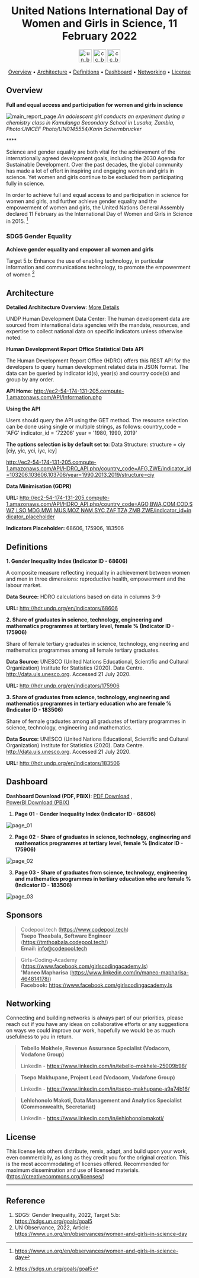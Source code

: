 <h1 align="center">United Nations  International Day of Women and Girls in Science, 11 February 2022</a></h1>

<p align='center'>
<img src="03_Resources/badge_un_title.png" style="height:35px" alt="un_badge" border="0">
<img src="03_Resources/badge_sdg5_title.png" style="height:35px" alt="cc_badge" border="0">
<img src="03_Resources/badge_cc_title.png" style="height:35px" alt="cc_badge" border="0">
</p>
<p align="center">
  <a href="#overview">Overview</a> •
  <a href="#architecture">Architecture</a> •
  <a href="#definitions">Definitions</a> •
  <a href="#dashboard">Dashboard</a> •
  <a href="#networking">Networking</a> •
  <a href="#license">License</a>
</p>


## Overview

**Full and equal access and participation for women and girls in science**

<p>
<img src="https://www.un.org/sites/un2.un.org/files/styles/banner-image-style-27-10/public/women_and_girls_home.jpg?itok=bZ-id0tz" alt="main_report_page" border="0">
<em>An adolescent girl conducts an experiment during a chemistry class in Kamulanga Secondary School in Lusaka, Zambia,  Photo:UNICEF Photo/UN0145554/Karin Schermbrucker </em>
</p>
****

Science and gender equality are both vital for the achievement of the internationally agreed development goals, including the 2030 Agenda for Sustainable Development. Over the past decades, the global community  has made a lot of effort in inspiring and engaging women and girls in  science. Yet women and girls continue to be excluded from participating  fully in science.

In order to achieve full and equal access to and participation in  science for women and girls, and further achieve gender equality and the empowerment of women and girls, the United Nations General Assembly  declared 11 February as the International Day of Women and Girls in  Science in 2015. [^UN Observance]

### SDG5 Gender Equality

**Achieve gender equality and empower all women and girls**

Target 5.b: Enhance the use of enabling technology, in particular information and communications technology, to promote the empowerment of women [^Target 5.b]



## Architecture

**Detailed Architecture Overview**: <a href="02_ETL Architecture/README.md" target="_blank">More Details</a>

UNDP Human Development Data Center: The human development data are sourced from international data agencies with the mandate, resources, and expertise to collect national data on specific indicators unless otherwise noted.

**Human Development Report Office Statistical Data API**

The Human Development Report Office (HDRO) offers this REST API for the developers to query human development related data in JSON format. The data can be queried by indicator id(s), year(s) and country code(s) and group by any order. 

**API Home**: http://ec2-54-174-131-205.compute-1.amazonaws.com/API/Information.php

**Using the API**

Users should query the API using the GET method. The resource selection can be done using single or multiple strings, as follows: country_code = 'AFG' indicator_id = '72206' year = '1980, 1990, 2019'

**The options selection is by default set to**: Data Structure: structure = ciy [ciy, yic, yci, iyc, icy]

http://ec2-54-174-131-205.compute-1.amazonaws.com/API/HDRO_API.php/country_code=AFG,ZWE/indicator_id=103206,103606,103706/year=1990,2013,2019/structure=ciy

**Data Minimisation (GDPR)**

**URL:** http://ec2-54-174-131-205.compute-1.amazonaws.com/API/HDRO_API.php/country_code=AGO,BWA,COM,COD,SWZ,LSO,MDG,MWI,MUS,MOZ,NAM,SYC,ZAF,TZA,ZMB,ZWE/indicator_id=indicator_placeholder

**Indicators Placeholder:** 68606, 175906, 183506



## Definitions

**1. Gender Inequality Index (Indicator ID - 68606)**

A composite measure reflecting inequality in achievement between women  and men in three dimensions: reproductive health, empowerment and the  labour market.

**Data Source:** HDRO calculations based on data in columns 3-9

**URL:** http://hdr.undp.org/en/indicators/68606

**2. Share of graduates in science, technology, engineering and mathematics programmes at tertiary level, female % (Indicator ID - 175906)**

Share of female tertiary graduates in science, technology, engineering  and mathematics programmes among all female tertiary graduates.

**Data Source:** UNESCO (United Nations Educational, Scientific and  Cultural Organization) Institute for Statistics (2020). Data Centre.  http://data.uis.unesco.org. Accessed 21 July 2020.

**URL:** http://hdr.undp.org/en/indicators/175906

**3. Share of graduates from science, technology, engineering and mathematics programmes in tertiary education who are female % (Indicator ID - 183506)**

Share of female graduates among all graduates of tertiary programmes in science, technology, engineering and mathematics.

**Data Source:** UNESCO (United Nations Educational, Scientific and  Cultural Organization) Institute for Statistics (2020). Data Centre.  http://data.uis.unesco.org. Accessed 21 July 2020.

**URL:** http://hdr.undp.org/en/indicators/183506



## Dashboard

**Dashboard Download (PDF, PBIX)**: <a href="International Day of Women and Girls in Science - SDG5 (A_RES_70_212-11022022).pdf">PDF Download</a> , <a href="International Day of Women and Girls in Science - SDG5 (A_RES_70_212-11022022).pbix">PowerBI Download (PBIX)</a>

1. **Page 01 - Gender Inequality Index (Indicator ID - 68606)**

<img src="03_Resources/page_01.png" alt="page_01" border="0">


2. **Page 02 - Share of graduates in science, technology, engineering and mathematics programmes at tertiary level, female % (Indicator ID - 175906)**

<img src="03_Resources/page_02.png" alt="page_02" border="0">

3. **Page 03 - Share of graduates from science, technology, engineering and mathematics programmes in tertiary education who are female % (Indicator ID - 183506)**

<img src="03_Resources/page_03.png" alt="page_03" border="0">

## Sponsors

> Codepool.tech (https://www.codepool.tech) <br/>
> **Tsepo Thoabala, Software Engineer** (https://tmthoabala.codepool.tech/) <br/>
> **Email:** info@codepool.tech

> Girls-Coding-Academy (https://www.facebook.com/girlscodingacademy.ls) <br/>
> **'Maneo Mapharisa** (https://www.linkedin.com/in/maneo-mapharisa-464814178/)<br/>
> **Facebook:** https://www.facebook.com/girlscodingacademy.ls



## Networking

Connecting and building networks is always part of our priorities, please reach out if you have any ideas on collaborative efforts or any suggestions on ways we could improve our work, hopefully we would be as much usefulness to you in return. 

> **Tebello Mokhele, Revenue Assurance Specialist (Vodacom, Vodafone Group)**
>
> LinkedIn - https://www.linkedin.com/in/tebello-mokhele-25009b98/

>  **Tsepo Makhupane, Project Lead (Vodacom, Vodafone Group)**
>
> LinkedIn - https://www.linkedin.com/in/tsepo-makhupane-a9a74b16/

> **Lehlohonolo Makoti, Data Management and Analytics Specialist (Commonwealth, Secretariat)**
>
> LinkedIn - https://www.linkedin.com/in/lehlohonolomakoti/



## License

This license lets others distribute, remix, adapt, and build upon your  work, even commercially, as long as they credit you for the original  creation. This is the most accommodating of licenses offered.  Recommended for maximum dissemination and use of licensed materials. (https://creativecommons.org/licenses/)



____

## **Reference**

1. SDG5: Gender Inequality, 2022, Target 5.b: https://sdgs.un.org/goals/goal5
2. UN Observance, 2022, Article: https://www.un.org/en/observances/women-and-girls-in-science-day

<!--Footnotes-->

[^Target 5.b]: https://sdgs.un.org/goals/goal5

[^UN Observance]: https://www.un.org/en/observances/women-and-girls-in-science-day

<!-- Profile Links -->

[linkedin]: https://www.linkedin.com/in/lehlohonolomakoti/
[github]: https://www.github.com/lmakoti/
[facebook]: https://www.facebook.com/lmakoti/

<!-- Shields Profile Links -->

[linkedinbadge]: https://img.shields.io/badge/-uditkumarchatterjee-0e76a8?style=flat&labelColor=0e76a8&logo=linkedin&logoColor=white



















